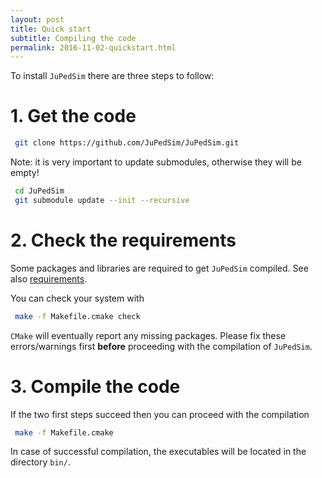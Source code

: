 ```yaml
---
layout: post
title: Quick start
subtitle: Compiling the code
permalink: 2016-11-02-quickstart.html
---
```



To install `JuPedSim` there are three steps to follow:

# 1. Get the code

```bash
 git clone https://github.com/JuPedSim/JuPedSim.git
```

Note: it is very important to update submodules, otherwise they will be empty!

```bash
 cd JuPedSim
 git submodule update --init --recursive
```

# 2. Check the requirements
Some packages and libraries are required to get `JuPedSim` compiled. See also [requirements](2016-11-03-requirements.html).

You can check your system with

```bash
 make -f Makefile.cmake check
```

`CMake` will eventually report any missing packages. Please fix these errors/warnings first **before** proceeding with the compilation of `JuPedSim`.

# 3. Compile the code

If the two first steps succeed then you can proceed with the compilation

```bash
 make -f Makefile.cmake
```

In case of successful compilation,  the executables will be located in the directory `bin/`.
